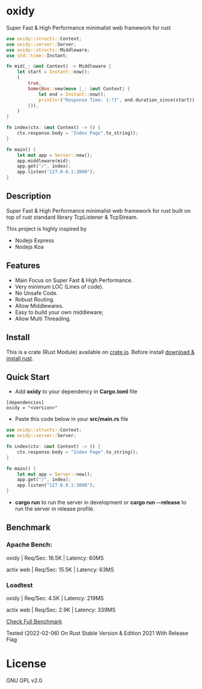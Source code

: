 # oxidy

Super Fast & High Performance minimalist web framework for rust

```rust
use oxidy::structs::Context;
use oxidy::server::Server;
use oxidy::structs::Middleware;
use std::time::Instant;

fn mid(_: &mut Context) -> Middleware {
    let start = Instant::now();
    (
        true,
        Some(Box::new(move |_: &mut Context| {
            let end = Instant::now();
            println!("Response Time: {:?}", end.duration_since(start));
        })),
    )
}

fn index(ctx: &mut Context) -> () {
    ctx.response.body = "Index Page".to_string();
}

fn main() {
    let mut app = Server::new();
    app.middleware(mid);
    app.get("/", index);
    app.listen("127.0.0.1:3000");
}
```

## Description

Super Fast & High Performance minimalist web framework for rust built on top of
rust standard library TcpListener & TcpStream.

This project is highly inspired by

- Nodejs Express
- Nodejs Koa

## Features

- Main Focus on Super Fast & High Performance.
- Very minimum LOC (Lines of code).
- No Unsafe Code.
- Robust Routing.
- Allow Middlewares.
- Easy to build your own middleware;
- Allow Multi Threading.

## Install

This is a crate (Rust Module) available on
[crate.io](https://crates.io/crates/oxidy). Before install
[download & install rust](https://www.rust-lang.org/).

## Quick Start

- Add **oxidy** to your dependency in **Cargo.toml** file

```
[dependencies]
oxidy = "<version>"
```

- Paste this code below in your **src/main.rs** file

```rust
use oxidy::structs::Context;
use oxidy::server::Server;

fn index(ctx: &mut Context) -> () {
    ctx.response.body = "Index Page".to_string();
}

fn main() {
    let mut app = Server::new();
    app.get("/", index);
    app.listen("127.0.0.1:3000");
}
```

- **cargo run** to run the server in development or **cargo run --release** to
  run the server in release profile.

## Benchmark

### Apache Bench:

oxidy | Req/Sec: 16.5K | Latency: 60MS

actix web | Req/Sec: 15.5K | Latency: 63MS

### Loadtest

oxidy | Req/Sec: 4.5K | Latency: 219MS

actix web | Req/Sec: 2.9K | Latency: 339MS

[Check Full Benchmark](https://github.com/oxidy-rs/oxidy/blob/master/benchmark)

Tested (2022-02-06) On Rust Stable Version & Edition 2021 With Release Flag

# License

GNU GPL v2.0
